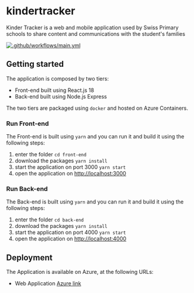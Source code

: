 # kindertracker

Kinder Tracker is a web and mobile application used by Swiss Primary schools to share content and communications with the student's families

[![.github/workflows/main.yml](https://github.com/sibelgarofalo/kindertracker/actions/workflows/main.yml/badge.svg?branch=main)](https://github.com/sibelgarofalo/kindertracker/actions/workflows/main.yml)

## Getting started

The application is composed by two tiers:

 - Front-end built using React.js 18
 - Back-end built using Node.js Express

The two tiers are packaged using `docker` and hosted on Azure Containers.

### Run Front-end

The Front-end is built using `yarn` and you can run it and build it using the following steps:

 1. enter the folder `cd front-end`
 2. download the packages `yarn install`
 3. start the application on port 3000 `yarn start`
 4. open the application on [http://localhost:3000](http://localhost:3000)

### Run Back-end

The Back-end is built using `yarn` and you can run it and build it using the following steps:

 1. enter the folder `cd back-end`
 2. download the packages `yarn install`
 3. start the application on port 4000 `yarn start`
 4. open the application on [http://localhost:4000](http://localhost:4000)

 ## Deployment

 The Application is available on Azure, at the following URLs:

  - Web Application [Azure link]()